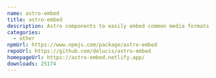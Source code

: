 ```yaml
---
name: astro-embed
title: astro-embed
description: Astro components to easily embed common media formats
categories:
  - other
npmUrl: https://www.npmjs.com/package/astro-embed
repoUrl: https://github.com/delucis/astro-embed
homepageUrl: https://astro-embed.netlify.app/
downloads: 25174
---
```

